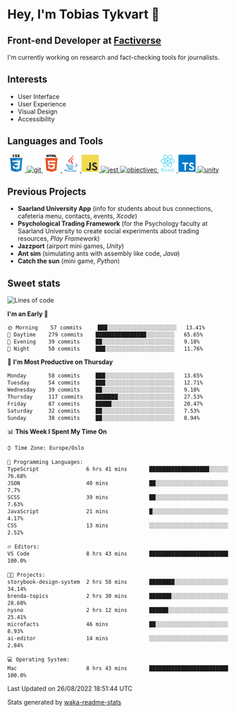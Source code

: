 # Hey, I'm Tobias Tykvart 🦉
## Front-end Developer at [Factiverse](https://www.factiverse.no/)

I'm currently working on research and fact-checking tools for journalists.

## Interests

- User Interface
- User Experience
- Visual Design
- Accessibility

## Languages and Tools
<p align="left"> <a href="https://www.w3schools.com/css/" target="_blank" rel="noreferrer"> <img src="https://raw.githubusercontent.com/devicons/devicon/master/icons/css3/css3-original-wordmark.svg" alt="css3" width="40" height="40"/> </a> <a href="https://git-scm.com/" target="_blank" rel="noreferrer"> <img src="https://www.vectorlogo.zone/logos/git-scm/git-scm-icon.svg" alt="git" width="40" height="40"/> </a> <a href="https://www.w3.org/html/" target="_blank" rel="noreferrer"> <img src="https://raw.githubusercontent.com/devicons/devicon/master/icons/html5/html5-original-wordmark.svg" alt="html5" width="40" height="40"/> </a> <a href="https://www.java.com" target="_blank" rel="noreferrer"> <img src="https://raw.githubusercontent.com/devicons/devicon/master/icons/java/java-original.svg" alt="java" width="40" height="40"/> </a> <a href="https://developer.mozilla.org/en-US/docs/Web/JavaScript" target="_blank" rel="noreferrer"> <img src="https://raw.githubusercontent.com/devicons/devicon/master/icons/javascript/javascript-original.svg" alt="javascript" width="40" height="40"/> </a> <a href="https://jestjs.io" target="_blank" rel="noreferrer"> <img src="https://www.vectorlogo.zone/logos/jestjsio/jestjsio-icon.svg" alt="jest" width="40" height="40"/> </a> <a href="https://developer.apple.com/library/archive/documentation/Cocoa/Conceptual/ProgrammingWithObjectiveC/Introduction/Introduction.html" target="_blank" rel="noreferrer"> <img src="https://www.vectorlogo.zone/logos/apple_objectivec/apple_objectivec-icon.svg" alt="objectivec" width="40" height="40"/> </a> <a href="https://reactjs.org/" target="_blank" rel="noreferrer"> <img src="https://raw.githubusercontent.com/devicons/devicon/master/icons/react/react-original-wordmark.svg" alt="react" width="40" height="40"/> </a> <a href="https://www.typescriptlang.org/" target="_blank" rel="noreferrer"> <img src="https://raw.githubusercontent.com/devicons/devicon/master/icons/typescript/typescript-original.svg" alt="typescript" width="40" height="40"/> </a> <a href="https://unity.com/" target="_blank" rel="noreferrer"> <img src="https://www.vectorlogo.zone/logos/unity3d/unity3d-icon.svg" alt="unity" width="40" height="40"/> </a> </p>

## Previous Projects

- **Saarland University App** (info for students about bus connections, cafeteria menu, contacts, events, *Xcode*)
- **Psychological Trading Framework** (for the Psychology faculty at Saarland University to create social experiments about trading resources, *Play Framework*)
- **Jazzport** (airport mini games, *Unity*)
- **Ant sim** (simulating ants with assembly like code, *Java*)
- **Catch the sun** (mini game, *Python*)

## Sweet stats

<!--START_SECTION:waka-->
![Lines of code](https://img.shields.io/badge/From%20Hello%20World%20I%27ve%20Written-78%20Thousand%20lines%20of%20code-blue)

**I'm an Early 🐤** 

```text
🌞 Morning    57 commits     ███░░░░░░░░░░░░░░░░░░░░░░   13.41% 
🌆 Daytime    279 commits    ████████████████░░░░░░░░░   65.65% 
🌃 Evening    39 commits     ██░░░░░░░░░░░░░░░░░░░░░░░   9.18% 
🌙 Night      50 commits     ███░░░░░░░░░░░░░░░░░░░░░░   11.76%

```
📅 **I'm Most Productive on Thursday** 

```text
Monday       58 commits     ███░░░░░░░░░░░░░░░░░░░░░░   13.65% 
Tuesday      54 commits     ███░░░░░░░░░░░░░░░░░░░░░░   12.71% 
Wednesday    39 commits     ██░░░░░░░░░░░░░░░░░░░░░░░   9.18% 
Thursday     117 commits    ███████░░░░░░░░░░░░░░░░░░   27.53% 
Friday       87 commits     █████░░░░░░░░░░░░░░░░░░░░   20.47% 
Saturday     32 commits     ██░░░░░░░░░░░░░░░░░░░░░░░   7.53% 
Sunday       38 commits     ██░░░░░░░░░░░░░░░░░░░░░░░   8.94%

```


📊 **This Week I Spent My Time On** 

```text
⌚︎ Time Zone: Europe/Oslo

💬 Programming Languages: 
TypeScript               6 hrs 41 mins       ███████████████████░░░░░░   76.68% 
JSON                     40 mins             ██░░░░░░░░░░░░░░░░░░░░░░░   7.7% 
SCSS                     39 mins             ██░░░░░░░░░░░░░░░░░░░░░░░   7.63% 
JavaScript               21 mins             █░░░░░░░░░░░░░░░░░░░░░░░░   4.17% 
CSS                      13 mins             ░░░░░░░░░░░░░░░░░░░░░░░░░   2.52%

🔥 Editors: 
VS Code                  8 hrs 43 mins       █████████████████████████   100.0%

🐱‍💻 Projects: 
storybook-design-system  2 hrs 58 mins       ████████░░░░░░░░░░░░░░░░░   34.14% 
brenda-topics            2 hrs 30 mins       ███████░░░░░░░░░░░░░░░░░░   28.68% 
nysno                    2 hrs 12 mins       ██████░░░░░░░░░░░░░░░░░░░   25.41% 
microfacts               46 mins             ██░░░░░░░░░░░░░░░░░░░░░░░   8.93% 
ai-editor                14 mins             ░░░░░░░░░░░░░░░░░░░░░░░░░   2.84%

💻 Operating System: 
Mac                      8 hrs 43 mins       █████████████████████████   100.0%

```


 Last Updated on 26/08/2022 18:51:44 UTC
<!--END_SECTION:waka-->
Stats generated by [waka-readme-stats](https://github.com/anmol098/waka-readme-stats)
